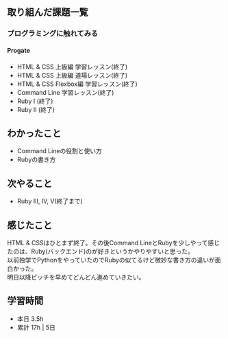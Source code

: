 ## 取り組んだ課題一覧
### プログラミングに触れてみる
#### Progate
- HTML & CSS 上級編 学習レッスン(終了)
- HTML & CSS 上級編 道場レッスン(終了)
- HTML & CSS Flexbox編 学習レッスン(終了)
- Command Line 学習レッスン(終了)
- Ruby I (終了)
- Ruby II (終了)

## わかったこと
- Command Lineの役割と使い方
- Rubyの書き方

## 次やること
- Ruby III, IV, V(終了まで)

## 感じたこと
HTML & CSSはひとまず終了。その後Command LineとRubyを少しやって感じたのは、Ruby(バックエンド)のが好きというかやりやすいと思った。<br>
以前独学でPythonをやっていたのでRubyの似てるけど微妙な書き方の違いが面白かった。<br>
明日以降ピッチを早めてどんどん進めていきたい。

## 学習時間
- 本日 3.5h
- 累計 17h | 5日
